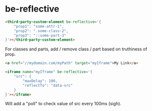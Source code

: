 # be-reflective

```html
<third-party-custom-element be-reflective='{
    "prop1": "some-attr-1",
    "prop2": ".some-class-2",
    "prop3": "::some-part-3"
}'></third-party-custom-element>
```

For classes and parts, add / remove class / part based on truthiness of prop.

```html
<a href="//mydomain.com/myPath" target="myIframe">My Link</a>

<iframe name="myIframe" be-reflective='{
    "src": {
        "maxDelay": 100,
        "reflectTo": "data-src"
    }
}'></iframe>
```

Will add a "poll" to check value of src every 100ms (sigh).

